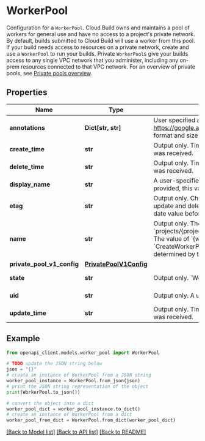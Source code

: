 # WorkerPool

Configuration for a `WorkerPool`. Cloud Build owns and maintains a pool of workers for general use and have no access to a project's private network. By default, builds submitted to Cloud Build will use a worker from this pool. If your build needs access to resources on a private network, create and use a `WorkerPool` to run your builds. Private `WorkerPool`s give your builds access to any single VPC network that you administer, including any on-prem resources connected to that VPC network. For an overview of private pools, see [Private pools overview](https://cloud.google.com/build/docs/private-pools/private-pools-overview).

## Properties

Name | Type | Description | Notes
------------ | ------------- | ------------- | -------------
**annotations** | **Dict[str, str]** | User specified annotations. See https://google.aip.dev/128#annotations for more details such as format and size limitations. | [optional] 
**create_time** | **str** | Output only. Time at which the request to create the &#x60;WorkerPool&#x60; was received. | [optional] [readonly] 
**delete_time** | **str** | Output only. Time at which the request to delete the &#x60;WorkerPool&#x60; was received. | [optional] [readonly] 
**display_name** | **str** | A user-specified, human-readable name for the &#x60;WorkerPool&#x60;. If provided, this value must be 1-63 characters. | [optional] 
**etag** | **str** | Output only. Checksum computed by the server. May be sent on update and delete requests to ensure that the client has an up-to-date value before proceeding. | [optional] [readonly] 
**name** | **str** | Output only. The resource name of the &#x60;WorkerPool&#x60;, with format &#x60;projects/{project}/locations/{location}/workerPools/{worker_pool}&#x60;. The value of &#x60;{worker_pool}&#x60; is provided by &#x60;worker_pool_id&#x60; in &#x60;CreateWorkerPool&#x60; request and the value of &#x60;{location}&#x60; is determined by the endpoint accessed. | [optional] [readonly] 
**private_pool_v1_config** | [**PrivatePoolV1Config**](PrivatePoolV1Config.md) |  | [optional] 
**state** | **str** | Output only. &#x60;WorkerPool&#x60; state. | [optional] [readonly] 
**uid** | **str** | Output only. A unique identifier for the &#x60;WorkerPool&#x60;. | [optional] [readonly] 
**update_time** | **str** | Output only. Time at which the request to update the &#x60;WorkerPool&#x60; was received. | [optional] [readonly] 

## Example

```python
from openapi_client.models.worker_pool import WorkerPool

# TODO update the JSON string below
json = "{}"
# create an instance of WorkerPool from a JSON string
worker_pool_instance = WorkerPool.from_json(json)
# print the JSON string representation of the object
print(WorkerPool.to_json())

# convert the object into a dict
worker_pool_dict = worker_pool_instance.to_dict()
# create an instance of WorkerPool from a dict
worker_pool_from_dict = WorkerPool.from_dict(worker_pool_dict)
```
[[Back to Model list]](../README.md#documentation-for-models) [[Back to API list]](../README.md#documentation-for-api-endpoints) [[Back to README]](../README.md)


